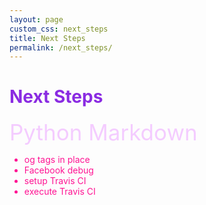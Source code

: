 ```yaml
---
layout: page
custom_css: next_steps
title: Next Steps
permalink: /next_steps/
---
```



<h1 id='title' style='color:#8a2be2;'>Next Steps</h1>
<a href='https://python-markdown.github.io' style="font-size:2.5em; text-decoration:none; color:#f4ccff;">Python Markdown</a>
<ul style="color: #ff1493">
    <li>og tags in place</li>
    <li>Facebook debug</li>
    <li>setup Travis CI</li>
    <li>execute Travis CI</li>
</ul>